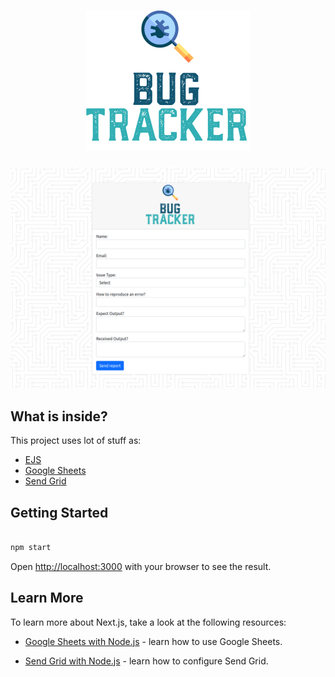 <h1 align="center">
    <img alt="Image of an atom and React Boilerplate written beside." src="https://raw.githubusercontent.com/MessiasJunio/bugtracker/main/public/img/bugtracker-logo.png" />
    <br>
</h1>

<p align="center">
  <img alt="Image of a robot behind a notebook." src="https://raw.githubusercontent.com/MessiasJunio/bugtracker/main/public/img/main-screen.png">
</p>

## What is inside?

This project uses lot of stuff as:

- [EJS](https://ejs.co/)
- [Google Sheets](https://developers.google.com/sheets/api)
- [Send Grid](https://sendgrid.com/)

## Getting Started

```bash

npm start

```

Open [http://localhost:3000](http://localhost:3000) with your browser to see the result.

## Learn More

To learn more about Next.js, take a look at the following resources:

- [Google Sheets with Node.js](https://jvvoliveira.medium.com/manipulando-google-sheets-com-node-js-4a551c68b270) - learn how to use Google Sheets.

- [Send Grid with Node.js](https://www.luiztools.com.br/post/como-enviar-emails-em-node-js-usando-sendgrid/) - learn how to configure Send Grid.
